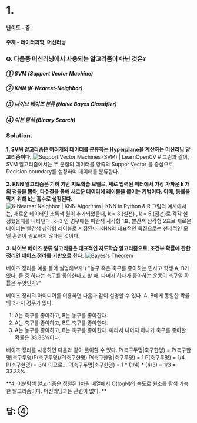 # 1.
#### 난이도 - 중
#### 주제 - 데이터과학, 머신러닝

### Q. 다음중 머신러닝에서 사용되는 알고리즘이 아닌 것은?

##### ① SVM (Support Vector Machine)
##### ② KNN (K-Nearest-Neighbor)
##### ③ 나이브 베이즈 분류 (Naive Bayes Classifier)
##### ④ 이분 탐색 (Binary Search)

### Solution. 
**1. SVM 알고리즘은 여러개의 데이터를 분류하는 Hyperplane을 계산하는 머신러닝 알고리즘이다.**
![Support Vector Machines (SVM) | LearnOpenCV #](https://learnopencv.com/wp-content/uploads/2018/07/support-vectors-and-maximum-margin.png)
그림과 같이, SVM 알고리즘에서는 두 군집의 데이터를 양쪽의 Suppor Vector 를 중심으로 Decision boundary를 설정하여 데이터를 분류한다.

**2. KNN 알고리즘은 기하 기반 지도학습 모델로, 새로 입력된 벡터에서 가장 가까운 k 개의 점들을 뽑아, 다수결을 통해 새로운 데이터에 레이블을 붙이는 기법이다. 이때, 동률을 막기 위해 k는 홀수로 설정된다.**
![K Nearest Neighbor | KNN Algorithm | KNN in Python &amp; R](https://cdn.analyticsvidhya.com/wp-content/uploads/2018/03/knn3.png)
그림의 예시에서는, 새로운 데이터인 초록색 원이 추가되었을때,  k = 3 (실선) , k = 5 (점선)로 각각 설정했을때를 나타낸다. k=3 인 경우에는 파란색 사각형 1표, 빨간색 삼각형 2표로 새로운 데이터는 빨간색 삼각형 레이블로 지정된다. KNN의 대표적인 특징으로는 선제적인 모델 훈련이 필요하지 않다는 것이다. 

**3. 나이브 베이즈 분류 알고리즘은 대표적인 지도학습 알고리즘으로, 조건부 확률에 관한 정리인 베이즈 정리를 기반으로 한다.**
![Bayes's Theorem](https://www.marketing91.com/wp-content/uploads/2021/05/Bayes-Theorem.jpg)

베이즈 정리를 예룰 들어 설명해보자:)
"농구 혹은 축구를 좋아하는 민사고 학생 A, B가 있다. 둘 중 하나는 축구를 좋아한다고 할 때, 나머지 하나가 좋아하는 운동이 축구일 확률은 무엇인가?"

베이즈 정리의 아이디어를 이용하면 다음과 같이 설명할 수 있다.
A, B에게 동일한 확률의 3가지 경우가 있다.
1) A는 축구를 좋아하고, B는 농구를 좋아한다.
2) A는 축구를 좋아하고, B도 축구를 좋아한다.
3) A는 농구를 좋아하고, B는 축구를 좋아한다.
따라서 나머지 하나가 축구를 좋아할 확률은 33.33%이다.

배이즈 정리를 사용하면 다음과 같이 풀이할 수 있다.
P(축구두명|축구한명) = P(축구한명|축구두명)P(축구두명)/P(축구한명)
P(축구한명|축구두명) = 1
P(축구두명) = 1/4
P(축구한명) = 3/4
이므로...
P(축구두명|축구한명) = 1 * (1/4) * (4/3) = 1/3 = 33.33%

**4. 이분탐색 알고리즘은 정렬된 1차원 배열에서 O(logN)의 속도로 원소를 탐색 가능한 알고리즘이다. 머신러닝과는 관련이 없다. **

## 답: ④
